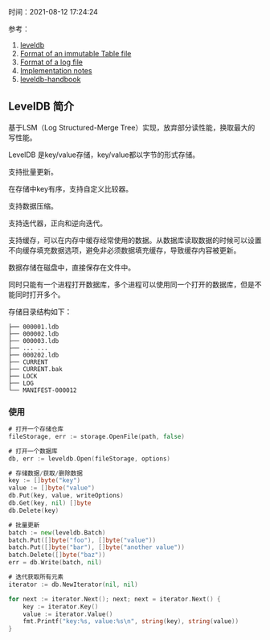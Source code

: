 时间：2021-08-12 17:24:24

参考：

1. [leveldb](https://github.com/google/leveldb)
2. [Format of an immutable Table file](https://github.com/google/leveldb/blob/master/doc/table_format.md)
3. [Format of a log file](https://github.com/google/leveldb/blob/master/doc/log_format.md)
4. [Implementation notes](https://github.com/google/leveldb/blob/master/doc/impl.md)
5. [leveldb-handbook](https://leveldb-handbook.readthedocs.io/zh/latest/basic.html)

## LevelDB 简介

基于LSM（Log Structured-Merge Tree）实现，放弃部分读性能，换取最大的写性能。

LevelDB 是key/value存储，key/value都以字节的形式存储。

支持批量更新。

在存储中key有序，支持自定义比较器。

支持数据压缩。

支持迭代器，正向和逆向迭代。

支持缓存，可以在内存中缓存经常使用的数据。从数据库读取数据的时候可以设置不向缓存填充数据选项，避免非必须数据填充缓存，导致缓存内容被更新。

数据存储在磁盘中，直接保存在文件中。

同时只能有一个进程打开数据库，多个进程可以使用同一个打开的数据库，但是不能同时打开多个。


存储目录结构如下：


```shell
├── 000001.ldb
├── 000002.ldb
├── 000003.ldb
├── ... ...
├── 000202.ldb
├── CURRENT
├── CURRENT.bak
├── LOCK
├── LOG
└── MANIFEST-000012
```

### 使用


```go
# 打开一个存储仓库 
fileStorage, err := storage.OpenFile(path, false)

# 打开一个数据库
db, err := leveldb.Open(fileStorage, options)

# 存储数据/获取/删除数据
key := []byte("key")
value := []byte("value")
db.Put(key, value, writeOptions)
db.Get(key, nil) []byte
db.Delete(key)

# 批量更新
batch := new(leveldb.Batch)
batch.Put([]byte("foo"), []byte("value"))
batch.Put([]byte("bar"), []byte("another value"))
batch.Delete([]byte("baz"))
err = db.Write(batch, nil)

# 迭代获取所有元素
iterator := db.NewIterator(nil, nil)

for next := iterator.Next(); next; next = iterator.Next() {
    key := iterator.Key()
    value := iterator.Value()
    fmt.Printf("key:%s, value:%s\n", string(key), string(value))
}
```
